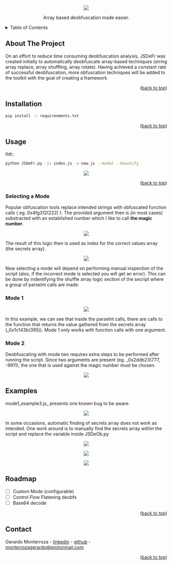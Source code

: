 <a name="readme-top"></a>

<p align="center">
  <img src="https://github.com/monterrozagera/array_deobfs/raw/master/images/logo.PNG" />
</p>
  <p align="center"> Array based deobfuscation made easier.
    <br />

<!-- TABLE OF CONTENTS -->
<details>
  <summary>Table of Contents</summary>
  <ol>
    <li>
      <a href="#about-the-project">About The Project</a>
     <li><a href="#installation">Installation</a></li>
    <li><a href="#usage">Usage</a></li>
    <li><a href="#examples">Examples</a></li>
    <li><a href="#roadmap">Roadmap</a></li>
    <li><a href="#contact">Contact</a></li>
  </ol>
</details>



<!-- ABOUT THE PROJECT -->
## About The Project

On an effort to reduce time consuming deobfuscation analysis, JSDeFr was created initially to automatically deobfuscate array-based techniques (string array replace, array shuffling, array rotate). Having achieved a constant rate of successful deobfuscation, more obfuscation techniques will be added to the toolkit with the goal of creating a framework.

<p align="right">(<a href="#readme-top">back to top</a>)</p>

## Installation

  ```sh
  pip install -r requirenments.txt
  ```


<p align="right">(<a href="#readme-top">back to top</a>)</p>



<!-- USAGE EXAMPLES -->
## Usage

tldr; 
  ```sh
  python JSDeFr.py -js index.js -o new.js --mode2 --beautify  
  ```

<p align="center">
  <img src="https://github.com/monterrozagera/array_deobfs/raw/master/images/running.PNG" />
</p>
<p align="right">(<a href="#readme-top">back to top</a>)</p>

### Selecting a Mode
Popular obfuscation tools replace intended strings with obfuscated function calls ( eg. 0x4fg312(222) ). The provided argument then is (in most cases) substracted with an established number which I like to call **the magic number**.
<p align="center">
  <img src="https://github.com/monterrozagera/array_deobfs/raw/master/images/magic_num.PNG" />
</p>
The result of this logic then is used as index for the correct values array (the secrets array).
<p align="center">
  <img src="https://github.com/monterrozagera/array_deobfs/raw/master/images/secrets_array.PNG" />
</p>

Now selecting a mode will depend on performing manual inspection of the script (also, if the incorrect mode is selected you will get an error). This can be done by indentifying the shuffle array logic section of the secript where a group of parseInt calls are made. 
### Mode 1
<p align="center">
  <img src="https://github.com/monterrozagera/array_deobfs/raw/master/images/parseint.png" />
</p>

In this example, we can see that inside the parseInt calls, there are calls to the function that returns the value gathered from the secrets array (_0x1c143b(395)).
Mode 1 only works with function calls with one argument.
### Mode 2
Deobfuscating with mode two requires extra steps to be performed after running the script. Since two arguments are present (eg. _0x2ddb23(777, -9911), the one that is used against the magic number must be chosen.

<p align="center">
  <img src="https://github.com/monterrozagera/array_deobfs/raw/master/images/prompt.PNG" />
</p>

<!-- EXAMPLES -->
## Examples
mode1_example3.js_ presents one known bug to be aware.
<p align="center">
  <img src="https://github.com/monterrozagera/array_deobfs/raw/master/images/could_not_rotate.PNG" />
</p>

In some occasions, automatic finding of secrets array does not work as intended. One work around is to manually find the secrets array within the script and replace the variable inside JSDeOb.py
<p align="center">
  <img src="https://github.com/monterrozagera/array_deobfs/raw/master/images/copy_array.PNG" />
</p>
<p align="center">
  <img src="https://github.com/monterrozagera/array_deobfs/raw/master/images/paste_array.PNG" />
</p>
<p align="center">
  <img src="https://github.com/monterrozagera/array_deobfs/raw/master/images/now_rotates.PNG" />
</p>
<!-- ROADMAP -->

## Roadmap

- [ ] Custom Mode (configurable)
- [ ] Control Flow Flatening deobfs
- [ ] Base64 decode

<p align="right">(<a href="#readme-top">back to top</a>)</p>


<!-- CONTACT -->
## Contact

Gerardo Monterroza - [linkedin](https://www.linkedin.com/in/gerardo-monterroza-8208aa192/) - [github](https://github.com/monterrozagera) - monterrozagerardo@protonmail.com
<p align="right">(<a href="#readme-top">back to top</a>)</p>
